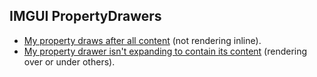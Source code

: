 ## IMGUI PropertyDrawers
- [My property draws after all content](PropertyDrawer%20Position.md) (not rendering inline).
- [My property drawer isn't expanding to contain its content](GetPropertyHeight.md) (rendering over or under others).